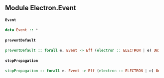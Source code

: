 ## Module Electron.Event

#### `Event`

``` purescript
data Event :: *
```

#### `preventDefault`

``` purescript
preventDefault :: forall e. Event -> Eff (electron :: ELECTRON | e) Unit
```

#### `stopPropagation`

``` purescript
stopPropagation :: forall e. Event -> Eff (electron :: ELECTRON | e) Unit
```


